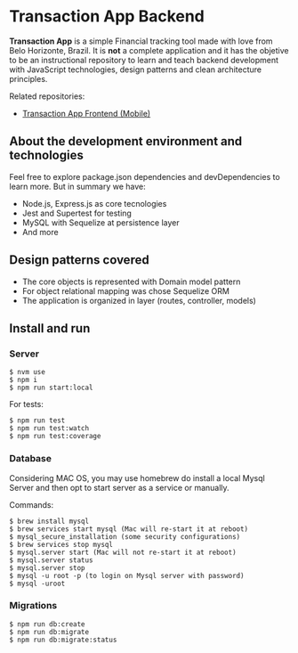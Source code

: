 # Transaction App Backend

**Transaction App** is a simple Financial tracking tool made with love from Belo Horizonte, Brazil. It is **not** a complete application and it has the objetive to be an instructional repository to learn and teach backend development with JavaScript technologies, design patterns and clean architecture principles.

Related repositories:

- [Transaction App Frontend (Mobile)](https://github.com/renattomartins/transactions-app-frontend-mobile)

## About the development environment and technologies

Feel free to explore package.json dependencies and devDependencies to learn more. But in summary we have:

- Node.js, Express.js as core tecnologies
- Jest and Supertest for testing
- MySQL with Sequelize at persistence layer
- And more

## Design patterns covered

- The core objects is represented with Domain model pattern
- For object relational mapping was chose Sequelize ORM
- The application is organized in layer (routes, controller, models)

## Install and run

### Server
```
$ nvm use
$ npm i
$ npm run start:local
```

For tests:
```
$ npm run test
$ npm run test:watch
$ npm run test:coverage
```

### Database
Considering MAC OS, you may use homebrew do install a local Mysql Server and then opt to start server as a service or manually.

Commands:
```
$ brew install mysql
$ brew services start mysql (Mac will re-start it at reboot)
$ mysql_secure_installation (some security configurations)
$ brew services stop mysql
$ mysql.server start (Mac will not re-start it at reboot)
$ mysql.server status
$ mysql.server stop
$ mysql -u root -p (to login on Mysql server with password)
$ mysql -uroot
```

### Migrations

```
$ npm run db:create
$ npm run db:migrate
$ npm run db:migrate:status
```
